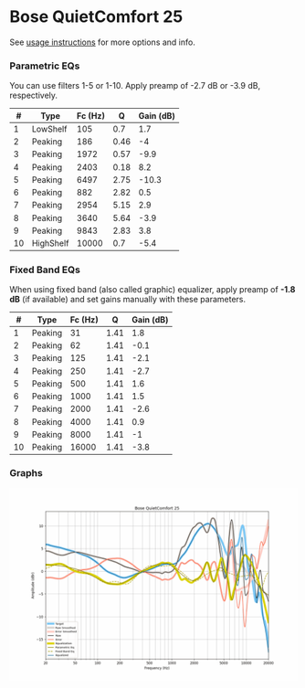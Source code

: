 # Bose QuietComfort 25
See [usage instructions](https://github.com/jaakkopasanen/AutoEq#usage) for more options and info.

### Parametric EQs
You can use filters 1-5 or 1-10. Apply preamp of -2.7 dB or -3.9 dB, respectively.

|   # | Type      |   Fc (Hz) |    Q |   Gain (dB) |
|-----|-----------|-----------|------|-------------|
|   1 | LowShelf  |       105 | 0.7  |         1.7 |
|   2 | Peaking   |       186 | 0.46 |        -4   |
|   3 | Peaking   |      1972 | 0.57 |        -9.9 |
|   4 | Peaking   |      2403 | 0.18 |         8.2 |
|   5 | Peaking   |      6497 | 2.75 |       -10.3 |
|   6 | Peaking   |       882 | 2.82 |         0.5 |
|   7 | Peaking   |      2954 | 5.15 |         2.9 |
|   8 | Peaking   |      3640 | 5.64 |        -3.9 |
|   9 | Peaking   |      9843 | 2.83 |         3.8 |
|  10 | HighShelf |     10000 | 0.7  |        -5.4 |

### Fixed Band EQs
When using fixed band (also called graphic) equalizer, apply preamp of **-1.8 dB** (if available) and set gains manually with these parameters.

|   # | Type    |   Fc (Hz) |    Q |   Gain (dB) |
|-----|---------|-----------|------|-------------|
|   1 | Peaking |        31 | 1.41 |         1.8 |
|   2 | Peaking |        62 | 1.41 |        -0.1 |
|   3 | Peaking |       125 | 1.41 |        -2.1 |
|   4 | Peaking |       250 | 1.41 |        -2.7 |
|   5 | Peaking |       500 | 1.41 |         1.6 |
|   6 | Peaking |      1000 | 1.41 |         1.5 |
|   7 | Peaking |      2000 | 1.41 |        -2.6 |
|   8 | Peaking |      4000 | 1.41 |         0.9 |
|   9 | Peaking |      8000 | 1.41 |        -1   |
|  10 | Peaking |     16000 | 1.41 |        -3.8 |

### Graphs
![](./Bose%20QuietComfort%2025.png)
